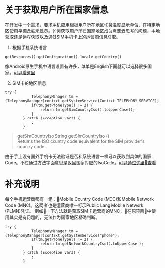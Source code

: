 # 关于获取用户所在国家信息
在开发中一个需求，要求手机应用根据用户所在地区切换温度显示单位，在特定地区使用华摄氏度来显示。如何获取用户所在国家地区成为需要去思考的问题，本地获取还是远程获取以及通过SIM手机卡上的运营商信息获取。
1. 根据手机系统语言
```
getResources().getConfiguration().locale.getCountry()
```
像Android原生手机中语言设置有许多，单单是English下面就可以选择很多国家。[可以看这里](https://blog.csdn.net/qy070104070028/article/details/30485011)

2. SIM卡的地区信息
```
try {
            TelephonyManager tm = (TelephonyManager)context.getSystemService(Context.TELEPHONY_SERVICE);
            if(tm.getPhoneType() != 2) {
                return tm.getSimCountryIso().toUpperCase();
            }
        } catch (Exception var3) {
            ;
        }
```
>getSimCountryIso
String getSimCountryIso ()      
 Returns the ISO country code equivalent for the SIM provider's country code.

由于手上没有国外手机卡无法验证是否和系统语言一样可以获取到具体的国家Code。不过通过方法字面意思是返回国家对应的IsoCode。[可以通过这里查看](http://www.nationsonline.org/oneworld/country_code_list.htm)

# 补充说明
每个手机运营商都有一组：Mobile Country Code (MCC)和Mobile Network Code (MNC)。这两者也是运营商唯一标示Public Lang Mobile Network (PLMN)凭证。
例如一下方法就是获取SIM卡运营商的MNC，在原项目中使用其实是有问题的，无法作为国家地区精确判断。
```
try {
            TelephonyManager tm = (TelephonyManager)context.getSystemService("phone");
            if(tm.getPhoneType() != 2) {
                return tm.getNetworkCountryIso().toUpperCase();
            }
        } catch (Exception var3) {
            ;
        }
```